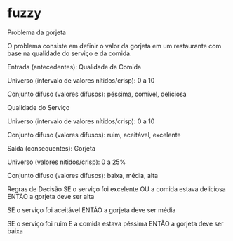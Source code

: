# fuzzy
Problema da gorjeta

O problema consiste em definir o valor da gorjeta em um restaurante com base na qualidade do serviço e da comida.

Entrada (antecedentes):
Qualidade da Comida

Universo (intervalo de valores nítidos/crisp): 0 a 10

Conjunto difuso (valores difusos): péssima, comível, deliciosa

Qualidade do Serviço

Universo (intervalo de valores nítidos/crisp): 0 a 10

Conjunto difuso (valores difusos): ruim, aceitável, excelente

Saída (consequentes):
Gorjeta

Universo (valores nítidos/crisp): 0 a 25%

Conjunto difuso (valores difusos): baixa, média, alta

Regras de Decisão
SE o serviço foi excelente OU a comida estava deliciosa ENTÃO a gorjeta deve ser alta

SE o serviço foi aceitável ENTÃO a gorjeta deve ser média

SE o serviço foi ruim E a comida estava péssima ENTÃO a gorjeta deve ser baixa
